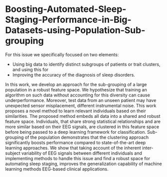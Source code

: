 # Boosting-Automated-Sleep-Staging-Performance-in-Big-Datasets-using-Population-Sub-grouping
For this issue we specifically focused on two elements:

  - Using big data to identify distinct subgroups of patients or trait clusters, and using this for
  - Improving the accuracy of the diagnosis of sleep disorders.
  
In this work, we develop an approach for the sub-grouping of a large population in a robust feature space.  We hypothesize that training an algorithm on such data without accounting for this diversity can cause underperformance. Moreover, test data from an unseen patient may have unexpected sensor misplacement, different instrumental noise.  This work proposes a novel method to learn relevant individuals based on their similarities. The proposed method embeds all data into a shared and robust feature space. Individuals, that share strong statistical relationships and are more similar based on their EEG signals, are clustered in this feature space before being passed to a deep learning framework for classification. Sub-grouping of the population demonstrates that the clustering approach significantly boosts performance compared to state-of-the-art deep learning approaches. We show that taking account of the inherent inter-subject variability of EEG signals between different individuals and implementing methods to handle this issue and find a robust space for automating sleep staging, improves the generalization capability of machine learning methods EEG-based clinical applications.
